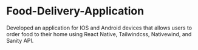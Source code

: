 # Food-Delivery-Application
Developed an application for IOS and Android devices that allows users to order food to their home using React Native, Tailwindcss, Nativewind, and Sanity API.
